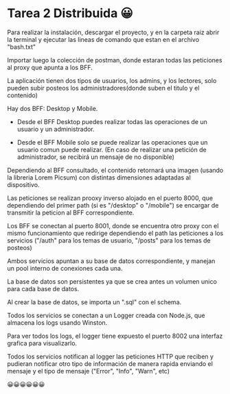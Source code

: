 
# Tarea 2 Distribuida 😀

Para realizar la instalación, descargar el proyecto, y en la carpeta raiz abrir la terminal y ejecutar las lineas de comando que estan en el archivo "bash.txt"

Importar luego la colección de postman, donde estaran todas las peticiones al proxy que apunta a los BFF.

La aplicación tienen dos tipos de usuarios, los admins, y los lectores, solo pueden subir posteos los administradores(donde suben el titulo y el contenido)

Hay dos BFF: Desktop y Mobile.

- Desde el BFF Desktop puedes realizar todas las operaciones de un usuario y un administrador.

- Desde el BFF Mobile solo se puede realizar las operaciones que un usuario comun puede realizar. (En caso de realizar una petición de administrador, se recibirá un mensaje de no disponible)

Dependiendo al BFF consultado, el contenido retornará una imagen (usando la libreria Lorem Picsum) con distintas dimensiones adaptadas al dispositivo.

Las peticiones se realizan prooxy inverso alojado en el puerto 8000, que dependiendo del primer path (si es "/desktop" o "/mobile") se encargar de transmitir la peticion al BFF correspondiente.

Los BFF se conectan al puerto 8001, donde se encuentra otro proxy con el mismo funcionamiento que redirige dependiendo el path las peticiones a los servicios ("/auth" para los temas de usuario, "/posts" para los temas de posteos)

Ambos servicios apuntan a su base de datos correspondiente, y manejan un pool interno de conexiones cada una.

La base de datos son persistentes ya que se crea antes un volumen unico para cada base de datos.

Al crear la base de datos, se importa un ".sql" con el schema.

Todos los servicios se conectan a un Logger creada con Node.js, que almacena los logs usando Winston.

Para ver todos los logs, el logger tiene expuesto el puerto 8002 una interfaz grafica para visualizarlo.

Todos los servicios notifican al logger las peticiones HTTP que reciben y pudieran notificar otro tipo de información de manera rapida enviando el mensaje y el tipo de mensaje ("Error", "Info", "Warn", etc)

😀😀😀😀😀😀
